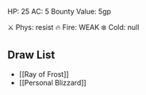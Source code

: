 HP: 25
AC: 5
Bounty Value: 5gp

⚔️ Phys: resist
🔥 Fire: WEAK
❄️ Cold: null

## Draw List
- [[Ray of Frost]]
- [[Personal Blizzard]]